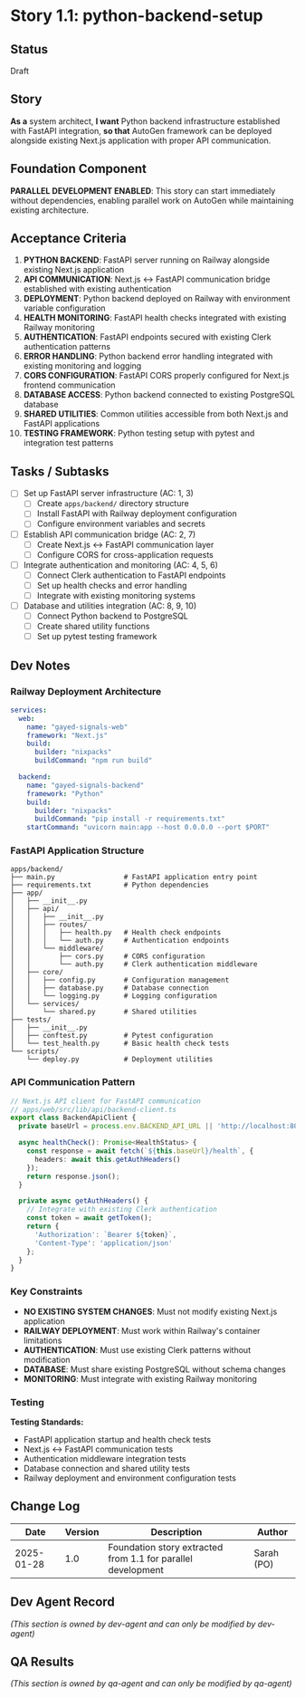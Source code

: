 # Story 1.1: python-backend-setup

## Status
Draft

## Story
**As a** system architect,
**I want** Python backend infrastructure established with FastAPI integration,
**so that** AutoGen framework can be deployed alongside existing Next.js application with proper API communication.

## Foundation Component
**PARALLEL DEVELOPMENT ENABLED**: This story can start immediately without dependencies, enabling parallel work on AutoGen while maintaining existing architecture.

## Acceptance Criteria
1. **PYTHON BACKEND**: FastAPI server running on Railway alongside existing Next.js application
2. **API COMMUNICATION**: Next.js ↔ FastAPI communication bridge established with existing authentication
3. **DEPLOYMENT**: Python backend deployed on Railway with environment variable configuration
4. **HEALTH MONITORING**: FastAPI health checks integrated with existing Railway monitoring
5. **AUTHENTICATION**: FastAPI endpoints secured with existing Clerk authentication patterns
6. **ERROR HANDLING**: Python backend error handling integrated with existing monitoring and logging
7. **CORS CONFIGURATION**: FastAPI CORS properly configured for Next.js frontend communication
8. **DATABASE ACCESS**: Python backend connected to existing PostgreSQL database
9. **SHARED UTILITIES**: Common utilities accessible from both Next.js and FastAPI applications
10. **TESTING FRAMEWORK**: Python testing setup with pytest and integration test patterns

## Tasks / Subtasks
- [ ] Set up FastAPI server infrastructure (AC: 1, 3)
  - [ ] Create `apps/backend/` directory structure
  - [ ] Install FastAPI with Railway deployment configuration
  - [ ] Configure environment variables and secrets
- [ ] Establish API communication bridge (AC: 2, 7)
  - [ ] Create Next.js ↔ FastAPI communication layer
  - [ ] Configure CORS for cross-application requests
- [ ] Integrate authentication and monitoring (AC: 4, 5, 6)
  - [ ] Connect Clerk authentication to FastAPI endpoints
  - [ ] Set up health checks and error handling
  - [ ] Integrate with existing monitoring systems
- [ ] Database and utilities integration (AC: 8, 9, 10)
  - [ ] Connect Python backend to PostgreSQL
  - [ ] Create shared utility functions
  - [ ] Set up pytest testing framework

## Dev Notes

### Railway Deployment Architecture
```yaml
services:
  web:
    name: "gayed-signals-web"
    framework: "Next.js"
    build:
      builder: "nixpacks"
      buildCommand: "npm run build"

  backend:
    name: "gayed-signals-backend"
    framework: "Python"
    build:
      builder: "nixpacks"
      buildCommand: "pip install -r requirements.txt"
    startCommand: "uvicorn main:app --host 0.0.0.0 --port $PORT"
```

### FastAPI Application Structure
```
apps/backend/
├── main.py                 # FastAPI application entry point
├── requirements.txt        # Python dependencies
├── app/
│   ├── __init__.py
│   ├── api/
│   │   ├── __init__.py
│   │   ├── routes/
│   │   │   ├── health.py   # Health check endpoints
│   │   │   └── auth.py     # Authentication endpoints
│   │   └── middleware/
│   │       ├── cors.py     # CORS configuration
│   │       └── auth.py     # Clerk authentication middleware
│   ├── core/
│   │   ├── config.py       # Configuration management
│   │   ├── database.py     # Database connection
│   │   └── logging.py      # Logging configuration
│   └── services/
│       └── shared.py       # Shared utilities
├── tests/
│   ├── __init__.py
│   ├── conftest.py         # Pytest configuration
│   └── test_health.py      # Basic health check tests
└── scripts/
    └── deploy.py           # Deployment utilities
```

### API Communication Pattern
```typescript
// Next.js API client for FastAPI communication
// apps/web/src/lib/api/backend-client.ts
export class BackendApiClient {
  private baseUrl = process.env.BACKEND_API_URL || 'http://localhost:8000';

  async healthCheck(): Promise<HealthStatus> {
    const response = await fetch(`${this.baseUrl}/health`, {
      headers: await this.getAuthHeaders()
    });
    return response.json();
  }

  private async getAuthHeaders() {
    // Integrate with existing Clerk authentication
    const token = await getToken();
    return {
      'Authorization': `Bearer ${token}`,
      'Content-Type': 'application/json'
    };
  }
}
```

### Key Constraints
- **NO EXISTING SYSTEM CHANGES**: Must not modify existing Next.js application
- **RAILWAY DEPLOYMENT**: Must work within Railway's container limitations
- **AUTHENTICATION**: Must use existing Clerk patterns without modification
- **DATABASE**: Must share existing PostgreSQL without schema changes
- **MONITORING**: Must integrate with existing Railway monitoring

### Testing
**Testing Standards:**
- FastAPI application startup and health check tests
- Next.js ↔ FastAPI communication tests
- Authentication middleware integration tests
- Database connection and shared utility tests
- Railway deployment and environment configuration tests

## Change Log
| Date | Version | Description | Author |
|------|---------|-------------|--------|
| 2025-01-28 | 1.0 | Foundation story extracted from 1.1 for parallel development | Sarah (PO) |

## Dev Agent Record
_(This section is owned by dev-agent and can only be modified by dev-agent)_

## QA Results
_(This section is owned by qa-agent and can only be modified by qa-agent)_